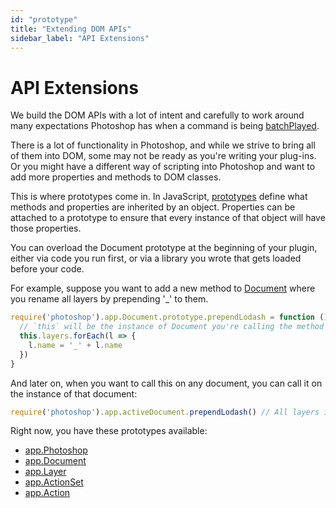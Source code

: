 ```yaml
---
id: "prototype"
title: "Extending DOM APIs"
sidebar_label: "API Extensions"
---
```

# API Extensions

We build the DOM APIs with a lot of intent and carefully to work around many expectations Photoshop has when a command is being [batchPlayed](./batchplay/). 

There is a lot of functionality in Photoshop, and while we strive to bring all of them into DOM, some may not be ready as you're writing your plug-ins. Or you might have a different way of scripting into Photoshop and want to add more properties and methods to DOM classes.

This is where prototypes come in. In JavaScript, [prototypes](https://developer.mozilla.org/en-US/docs/Learn/JavaScript/Objects/Object_prototypes) define what methods and properties are inherited by an object. Properties can be attached to a prototype to ensure that every instance of that object will have those properties. 

You can overload the Document prototype at the beginning of your plugin, either via code you run first, or via a library you wrote that gets loaded before your code.

For example, suppose you want to add a new method to [Document](../../classes/document) where you rename all layers by prepending '_' to them. 

```javascript
require('photoshop').app.Document.prototype.prependLodash = function () {
  // `this` will be the instance of Document you're calling the method on
  this.layers.forEach(l => {
    l.name = '_' + l.name
  })
}
```

And later on, when you want to call this on any document, you can call it on the instance of that document:

```javascript
require('photoshop').app.activeDocument.prependLodash() // All layers in the document will be renamed
```

Right now, you have these prototypes available:
 * [app.Photoshop](/ps_reference/classes/photoshop/)
 * [app.Document](/ps_reference/classes/document/)
 * [app.Layer](/ps_reference/classes/layer/)
 * [app.ActionSet](/ps_reference/classes/actionset/)
 * [app.Action](/ps_reference/classes/action/)

